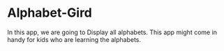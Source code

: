 # Alphabet-Gird
In this app, we are going to Display all alphabets. This app might come in handy for kids who are learning the alphabets. 
